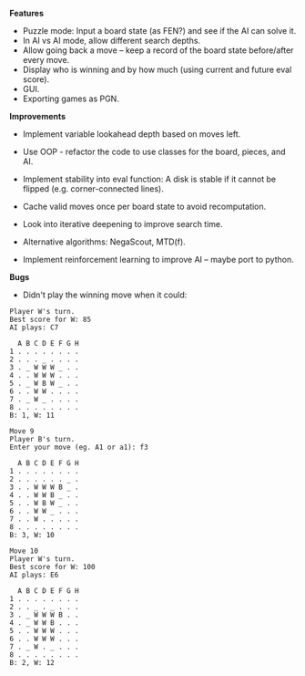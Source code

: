**Features**
- Puzzle mode: Input a board state (as FEN?) and see if the AI can solve it.
- In AI vs AI mode, allow different search depths.
- Allow going back a move – keep a record of the board state before/after every move.
- Display who is winning and by how much (using current and future eval score).
- GUI.
- Exporting games as PGN.

**Improvements**
- Implement variable lookahead depth based on moves left.
- Use OOP - refactor the code to use classes for the board, pieces, and AI.
- Implement stability into eval function: A disk is stable if it cannot be flipped (e.g. corner-connected lines).
- Cache valid moves once per board state to avoid recomputation.

- Look into iterative deepening to improve search time.
- Alternative algorithms: NegaScout, MTD(f).
- Implement reinforcement learning to improve AI – maybe port to python.

**Bugs**

- Didn't play the winning move when it could:
```
Player W's turn.
Best score for W: 85
AI plays: C7

  A B C D E F G H
1 . . . . . . . .
2 . . . _ . . . .
3 . _ W W W _ . .
4 . . W W W . . .
5 . _ W B W _ . .
6 . . W W . . . .
7 . _ W _ . . . .
8 . . . . . . . .
B: 1, W: 11

Move 9
Player B's turn.
Enter your move (eg. A1 or a1): f3

  A B C D E F G H
1 . . . . . . . .
2 . . . . . . _ .
3 . . W W W B _ .
4 . . W W B _ . .
5 . . W B W _ . .
6 . . W W _ . . .
7 . . W . . . . .
8 . . . . . . . .
B: 3, W: 10

Move 10
Player W's turn.
Best score for W: 100
AI plays: E6

  A B C D E F G H
1 . . . . . . . .
2 . . _ . _ . . .
3 . _ W W W B . .
4 . _ W W B . . .
5 . . W W W . . .
6 . . W W W . . .
7 . _ W . _ . . .
8 . . . . . . . .
B: 2, W: 12
```